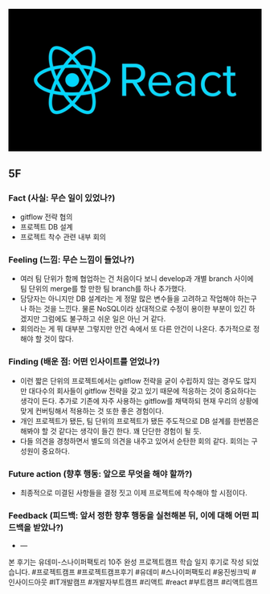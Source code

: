 ![img_react.png](../assets/img_react.png)

## 5F

### Fact (사실: 무슨 일이 있었나?)

- gitflow 전략 협의
- 프로젝트 DB 설계
- 프로젝트 착수 관련 내부 회의

### Feeling (느낌: 무슨 느낌이 들었나?)

- 여러 팀 단위가 함께 협업하는 건 처음이다 보니 develop과 개별 branch 사이에 팀 단위의 merge를 할 만한 팀 branch를 하나 추가했다.
- 담당자는 아니지만 DB 설계라는 게 정말 많은 변수들을 고려하고 작업해야 하는구나 하는 것을 느낀다. 물론 NoSQL이라 상대적으로 수정이 용이한 부분이 있긴 하겠지만 그럼에도 불구하고 쉬운 일은 아닌 거 같다.
- 회의라는 게 뭐 대부분 그렇지만 안건 속에서 또 다른 안건이 나온다. 추가적으로 정해야 할 것이 많다.

### Finding (배운 점: 어떤 인사이트를 얻었나?)

- 이런 짧은 단위의 프로젝트에서는 gitflow 전략을 굳이 수립하지 않는 경우도 많지만 대다수의 회사들이 gitflow 전략을 갖고 있기 때문에 적응하는 것이 중요하다는 생각이 든다. 추가로 기존에 자주 사용하는 gitflow를 채택하되 현재 우리의 상황에 맞게 컨버팅해서 적용하는 것 또한 좋은 경험이다.
- 개인 프로젝트가 됐든, 팀 단위의 프로젝트가 됐든 주도적으로 DB 설계를 한번쯤은 해봐야 할 것 같다는 생각이 들긴 한다. 꽤 단단한 경험이 될 듯.
- 다들 의견을 경청하면서 별도의 의견을 내주고 있어서 순탄한 회의 같다. 회의는 구성원이 중요하다.

### Future action (향후 행동: 앞으로 무엇을 해야 할까?)

- 최종적으로 미결된 사항들을 결정 짓고 이제 프로젝트에 착수해야 할 시점이다.

### Feedback (피드백: 앞서 정한 향후 행동을 실천해본 뒤, 이에 대해 어떤 피드백을 받았나?)

- —

본 후기는 유데미-스나이퍼팩토리 10주 완성 프로젝트캠프 학습 일지 후기로 작성 되었습니다. #프로젝트캠프 #프로젝트캠프후기 #유데미 #스나이퍼팩토리 #웅진씽크빅 #인사이드아웃 #IT개발캠프 #개발자부트캠프 #리액트 #react #부트캠프 #리액트캠프

